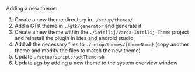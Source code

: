 Adding a new theme:

1. Create a new theme directory in `./setup/themes/`
2. Add a GTK theme in `./gtk/generator` and generate it
3. Create a new theme within the `./intellij/Varda-Intellij-Theme` project and reinstall the plugin in idea and android studio
4. Add all the necessary files to `./setup/themes/{themeName}` (copy another theme and modify the files to match the new theme)
5. Update `./setup/scripts/setTheme.sh`
6. Update ags by adding a new theme to the system overview window